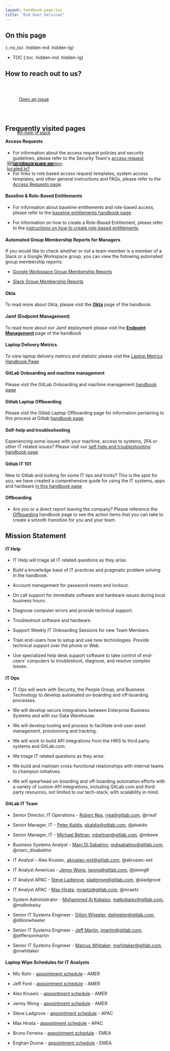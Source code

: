 ```yaml
---
layout: handbook-page-toc
title: "End User Services"
---
```


<link rel="stylesheet" type="text/css" href="/stylesheets/biztech.css" />

## On this page
{:.no_toc .hidden-md .hidden-lg}

- TOC
{:toc .hidden-md .hidden-lg}

## <i class="far fa-paper-plane" id="biz-tech-icons"></i> How to reach out to us?

<div class="flex-row" markdown="0" style="height:100px;justify-content:flex-start;">
  <a href="https://gitlab.com/gitlab-com/it/end-user-services/issues/it-help-issue-tracker/-/issues/new?issuable_template=General_HelpDesk_Request" class="btn btn-purple-inv" style="width:170px;margin:5px;height:100%;display:flex;align-items:center;justify-content:center;">Open an issue</a>
  <a href="https://gitlab.slack.com/archives/CK4EQH50E" class="btn btn-purple-inv" style="width:170px;margin:5px;height:100%;display: flex;align-items:center;justify-content:center;">#it-help in slack</a>
  <a href="https://www.worldtimebuddy.com/?pl=1&lid=4143861,4726206,2964574,2158177&h=4143861" class="btn btn-purple-inv" style="width:170px;margin:5px;height:100%;display: flex;align-items:center;justify-content:center;">What timezone are we located in?</a>
</div>

## <i class="fas fa-info-circle" id="biz-tech-icons"></i> Frequently visited pages

#### Access Requests

- For information about the access request policies and security guidelines, please refer to the Security Team's [access request handbook page section](/handbook/security/#access-management-process).

- For links to role based access request templates, system access templates, and other general instructions and FAQs, please refer to the [Access Requests page](/handbook/business-technology/end-user-services/onboarding-access-requests/access-requests/).

#### Baseline & Role-Based Entitlements

- For information about baseline entitlements and role-based access, please refer to the [baseline entitlements handbook page](/handbook/business-technology/end-user-services/onboarding-access-requests/access-requests/baseline-entitlements/).

- For information on how to create a Role-Based Entitlement, please refer to the [instructions on how to create role-based entitlements](/handbook/business-technology/end-user-services/onboarding-access-requests/access-requests/baseline-entitlements/#how-do-i-create-a-role-based-entitlement-template).

#### Automated Group Membership Reports for Managers

If you would like to check whether or not a team-member is a member of a Slack or a Google Workspace group, you can view the following automated group membership reports:

- [Google Workspace Group Membership Reports](https://gitlab.com/gitlab-com/security-tools/report-gsuite-group-members)

- [Slack Group Membership Reports](https://gitlab.com/gitlab-com/security-tools/report-slack-group-members)

#### Okta

To read more about Okta, please visit the [**Okta**](/handbook/business-technology/okta/) page of the handbook.

#### Jamf (Endpoint Management)

To read more about our Jamf deployment please visit the [**Endpoint Management**](https://about.gitlab.com/handbook/business-technology/end-user-services/onboarding-access-requests/endpoint-management/) page of the handbook

#### Laptop Delivery Metrics

To view laptop delivery metrics and statistic please visit the [Laptop Metrics Handbook Page](https://about.gitlab.com/handbook/business-technology/end-user-services/laptop-metrics/)

#### GitLab Onboarding and machine management

Please visit the GitLab Onboarding and machine management [handbook page](/handbook/business-technology/end-user-services/onboarding-access-requests/)

#### Gitlab Laptop Offboarding

Please visit the Gitlab Laptop Offboarding page for information pertaining to this process at Gitlab [handbook page](https://about.gitlab.com/handbook/business-technology/end-user-services/gitlab-laptop-offboarding/)

#### Self-help and troubleshooting

Experiencing some issues with your machine, access to systems, 2FA or other IT related issues? Please visit our [self-help and troubleshooting handbook page](/handbook/business-technology/end-user-services/self-help-troubleshooting/)

#### Gitlab IT 101

New to Gitlab and looking for some IT tips and tricks? This is the spot for you, we have created a comprehensive guide for using the IT systems, apps and hardware [in this handbook page](https://about.gitlab.com/handbook/business-technology/end-user-services/onboarding101/)

#### Offboarding

- Are you or a direct report leaving the company? Please reference the [Offboarding](/handbook/business-technology/end-user-services/offboarding/) handbook page to see the action items that you can take to create a smooth transition for you and your team.


## <i class="fas fa-rocket" id="biz-tech-icons"></i> Mission Statement

#### IT Help

- IT Help will triage all IT related questions as they arise.

- Build a knowledge base of IT practices and pragmatic problem solving in the handbook.

- Account management for password resets and lockout.

- On call support for immediate software and hardware issues during local business hours.

- Diagnose computer errors and provide technical support.

- Troubleshoot software and hardware.

- Support Weekly IT Onboarding Sessions for new Team Members.

- Train end-users how to setup and use new technologies. Provide technical support over the phone or Web.

- Use specialized help desk support software to take control of end-users' computers to troubleshoot, diagnose, and resolve complex issues.

#### IT Ops

- IT Ops will work with Security, the People Group, and Business Technology to develop automated on-boarding and off-boarding processes.

- We will develop secure integrations between Enterprise Business Systems and with our Data Warehouse.

- We will develop tooling and process to facilitate end-user asset management, provisioning and tracking.

- We will work to build API Integrations from the HRIS to third party systems and GitLab.com.

- We triage IT related questions as they arise.

- We build and maintain cross-functional relationships with internal teams to champion initiatives.

- We will spearhead on-boarding and off-boarding automation efforts with a variety of custom API integrations, including GitLab.com and third-party resources, not limited to our tech-stack, with scalability in mind.

#### GitLab IT Team

- Senior Director, IT Operations - [Robert Rea](https://about.gitlab.com/company/team/#rrea1), rrea@gitlab.com, @rrea1

- Senior Manager, IT - [Peter Kaldis](https://about.gitlab.com/company/team/#pkaldis), pkaldis@gitlab.com, @pkaldis

- Senior Manager, IT - [Michael Beltran](https://about.gitlab.com/company/team/#mbeee), mbeltran@gitlab.com, @mbeee

- Business Systems Analyst - [Marc Di Sabatino](https://about.gitlab.com/company/team/#marc_disabatino), mdisabatino@gitlab.com, @marc_disabatino

- IT Analyst - Alex Krusiec, akrusiec-ext@gitlab.com, @akrusiec-ext

- IT Analyst Americas - [Jenny Wong](https://about.gitlab.com/company/team/#jwong6), jwong@gitlab.com, @jwong6

- IT Analyst APAC -  [Steve Ladgrove](https://about.gitlab.com/company/team/#sladgrove), sladgrove@gitlab.com, @sladgrove

- IT Analyst APAC -  [Max Hirata](https://about.gitlab.com/company/team/#mraetz), mraetz@gitlab.com, @mraetz 

- System Administrator - [Mohammed Al Kobaisy](https://about.gitlab.com/company/team/#malkobaisy), malkobaisy@gitlab.com, @malkobaisy

- Senior IT Systems Engineer -  [Dillon Wheeler](https://about.gitlab.com/company/team/#dillonwheeler), dwheeler@gitlab.com, @dillonwheeler

- Senior IT Systems Engineer -  [Jeff Martin](https://about.gitlab.com/company/team/#jeffersonmartin), jmartin@gitlab.com, @jeffersonmartin

- Senior IT Systems Engineer - [Marcus Whitaker](https://about.gitlab.com/company/team/#mwhitaker), mwhitaker@gitlab.com, @mwhitaker

#### Laptop Wipe Schedules for IT Analysts

- Mic Rohr - [appointment schedule](https://calendar.app.google/QrBCkxhvAxkhA36M8) - AMER

- Jeff Ford - [appointment schedule](https://calendar.app.google/Qc1wwN94q6RqEyGL9) - AMER

- Alex Kruseic - [appointment schedule](https://calendar.app.google/xsTHAQWxHmT3tpr86) - AMER

- Jenny Wong - [appointment schedule](https://calendar.app.google/HJoCYkbf4XnApqSU6) - AMER

- Steve Ladgrove - [appointment schedule](https://calendar.app.google/sno1aJBB9YhQUHXh8) - APAC

- Max Hirata - [appointment schedule](https://calendar.app.google/CMK6dKUN2otv1wsWA) - APAC

- Bruno Ferreira - [appointment schedule](https://calendar.app.google/zKj8AH9c8VmAcYX48) - EMEA

- Eoghan Dunne - [appointment schedule](https://calendar.app.google/BXECy3uLpUKdNbHe6) - EMEA